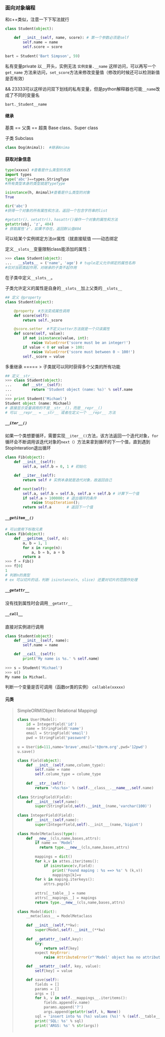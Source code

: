 ### 面向对象编程

和c++类似，注意一下下写法就行

```python
class Student(object):

    def __init__(self, name, score): # 第一个参数必须是self
        self.name = name
        self.score = score
     
bart = Student('Bart Simpson', 59)        
```

私有变量private   以`__`开头，实例无法 `实例变量.__name` 这样访问，可以再写一个 `get_name` 方法来访问，`set_score`方法来修改变量值（修改的时候还可以检测新值是否有效）

&& 23333可以这样访问双下划线的私有变量，但是python解释器也可能`__name`改成了不同的变量名

```
bart._Student__name
```

#### 继承

基类 == 父类 == 超类  Base class、Super class

子类  Subclass

```python
class Dog(Animal):  #继承Anima
```

#### 获取对象信息

```python
type(xxxxx) #查看是什么类型的东西
import types
type('abc')==types.StringType
#所有类型本身的类型就是TypeType

isinstance(h, Animal)#查看是什么类型的对象
True

dir('abc')
#获得一个对象的所有属性和方法，返回一个包含字符串的list

#getattr()、setattr()、hasattr()操作一个对象的属性和方法
getattr(obj, 'z', 404) 
# 获取属性'z'，如果不存在，返回默认值404
```

可以给某个实例绑定方法or属性（就直接赋值 ——动态绑定

定义`__slots__`变量限制class能添加的属性：

```python
>>> class Student(object):
...   __slots__ = ('name', 'age') # tuple定义允许绑定的属性名称
#仅对当前类起作用，对继承的子类不起作用
```

在子类中定义`__slots__`。

子类允许定义的属性是自身的`__slots__`加上父类的`__slots__`

```python
## 定义 @property 
class Student(object):

    @property  #方法变成属性调用
    def score(self):
        return self._score

    @score.setter  #不定义setter方法就是一个只读属性
    def score(self, value):
        if not isinstance(value, int):
            raise ValueError('score must be an integer!')
        if value < 0 or value > 100:
            raise ValueError('score must between 0 ~ 100!')
        self._score = value
```

多重继承 =====  > 子类就可以同时获得多个父类的所有功能

```python
## 定义__str__
>>> class Student(object):
...     def __str__(self):
...         return 'Student object (name: %s)' % self.name
...
>>> print Student('Michael')
Student object (name: Michael)
# 直接显示变量调用的不是__str__()，而是__repr__()
# 可以 __repr__ = __str__ 或者在定义一个 __repr__ 方法
```

##### `__iter__()`

如果一个类想要循环，需要实现`__iter__()`方法，该方法返回一个迭代对象，`for`循环会不断调用该迭代对象的`next（）`方法来拿到循环的下一个值，直到遇到StopInteration退出循环

```python
class Fib(object):
    def __init__(self):
        self.a, self.b = 0, 1 # 初始化

    def __iter__(self):
        return self # 实例本身就是迭代对象，故返回自己

    def next(self):
        self.a, self.b = self.b, self.a + self.b # 计算下一个值
        if self.a > 100000: # 退出循环的条件
            raise StopIteration();
        return self.a       # 返回下一个值
```

##### `__getitem__()`

```python
# 可以使用下标取元素
class Fib(object):
    def __getitem__(self, n):
        a, b = 1, 1
        for x in range(n):
            a, b = b, a + b
        return a
>>> f = Fib()
>>> f[0]
1
# 判断n的类型
# ex 可以切片的话，判断 isinstance(n, slice) 还要对切片的范围作处理
```

##### `__getattr__`

没有找到属性时会调用`__getattr__`

##### `__call__`

直接对实例进行调用

```python
class Student(object):
    def __init__(self, name):
        self.name = name

    def __call__(self):
        print('My name is %s.' % self.name）
              
>>> s = Student('Michael')
>>> s()
My name is Michael.
```

判断一个变量是否可调用（函数or类的实例） `callable(xxxxx)`

#### 元类

> SimpleORM(Object Relational Mapping)
>
> ```python
> class User(Model):
>     id = IntegerField('id')
>     name = StringField('name')
>     email = StringField('email')
>     pwd = StringField('password')
>     
> u = User(id=111,name='brave',email='t@orm.org',pwd='12pwd')
> u.save()
>
> class Field(object):
>     def __init__(self,name,column_type):
>         self.name = name
>         self.colume_type = colume_type
>         
>     def __str__(self):
>         return '<%s:%s>' % (self.__class__.__name__,self.name)
>     
> class StringField(Field):
>     def __init__(self,name):
>         super(StringField,self).__init__(name,'varchar(100)')
>         
> class IntegerField(Field):
>     def __init__(self,name):
>         super(IntegerField,self).__init___(name,'bigint')
>         
> class ModelMetaclass(type):
>     def __new__(cls,name,bases,attrs):
>         if name == 'Model'
>         	return type.__new__(cls,name,bases,attrs)
>         
>         mappings = dict()
>         for k,v in attes.iteritems():
>             if isinstance(v,Field):
>                 print('Found maping : %s ==> %s' % (k,v))
>                 mappings[k]=v
>         for k in maping.iterkeys():
>             attrs.pop(k)
>         
>         attrs[__table__] = name
>         attrs[__mapings__] = mapings
>         return type.__new__(cls,name,bases,attrs)
>     
> class Model(dict):
>     __metaclass__ = ModelMetaclass
>     
>     def __init__(self,**kw):
>         super(Model,self).__init__(**kw)
>         
>     def __getattr__(self,key):
>         try:
>             return self[key]
>         expect KeyError:
>             raise AttributeError(r"'Model' object has no attribute '%s' " % key)
>
>     def __setattr__(self, key, value):
>         self[key] = value
>
>     def save(self):
>         fields = []
>         params = []
>         args = []
>         for k, v in self.__mappings__.iteritems():
>             fields.append(v.name)
>             params.append('?')
>             args.append(getattr(self, k, None))
>         sql = 'insert into %s (%s) values (%s)' % (self.__table__, ','.join(fields), ','.join(params))
>         print('SQL: %s' % sql)
>         print('ARGS: %s' % str(args))
>             
> ```

#### 